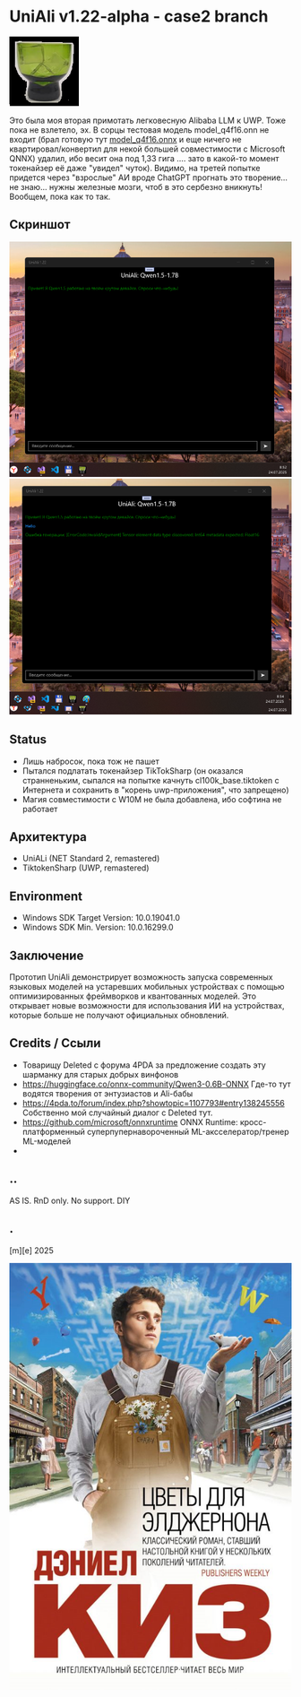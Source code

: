 # UniAli v1.22-alpha - case2 branch
![](Images/logo.png)

Это была моя вторая примотать легковесную Alibaba LLM к UWP. Тоже пока не взлетело, эх. В сорцы тестовая модель model_q4f16.onn не входит (брал готовую тут [model_q4f16.onnx](https://huggingface.co/onnx-community/Qwen3-1.7B-ONNX)  и еще ничего не квартировал/конвертил для некой большей совместимости с Microsoft QNNX) удалил, ибо весит она под 1,33 гига …. зато в какой-то момент токенайзер её даже "увидел" чуток). Видимо, на третей попытке придется через "взрослые" АИ вроде ChatGPT прогнать это творение... не знаю... нужны железные мозги, чтоб в это сербезно вникнуть! Вообщем, пока как то так. 


## Скриншот
![](Images/sshot01.png)
![](Images/sshot02.png)

## Status
- Лишь набросок, пока тож не пашет
- Пытался подлатать токенайзер TikTokSharp (он оказался странненьким, сыпался на попытке качнуть cl100k_base.tiktoken с Интернета и сохранить в "корень uwp-приложения", что запрещено)
- Магия совместимости с W10M не была добавлена, ибо софтина не работает

## Архитектура
- UniALi (NET Standard 2, remastered)
- TiktokenSharp (UWP, remastered)

## Environment
- Windows SDK Target Version: 10.0.19041.0
- Windows SDK Min. Version:   10.0.16299.0 

## Заключение
Прототип UniAli демонстрирует возможность запуска современных языковых моделей на устаревших мобильных устройствах с помощью оптимизированных фреймворков и квантованных моделей. Это открывает новые возможности для использования ИИ на устройствах, которые больше не получают официальных обновлений.

## Credits / Ссыли
- Товарищу Deleted с форума 4PDA за предложение создать эту шарманку для старых добрых винфонов
- https://huggingface.co/onnx-community/Qwen3-0.6B-ONNX Где-то тут водятся творения от энтузиастов и Ali-бабы
- https://4pda.to/forum/index.php?showtopic=1107793#entry138245556 Собственно мой случайный диалог c Deleted тут.
- https://github.com/microsoft/onnxruntime ONNX Runtime: кросс-платформенный суперпупернавороченный ML-аксселератор/тренер ML-моделей
- 

## ..
AS IS. RnD only. No support. DIY

## .
[m][e] 2025

![](Images/footer.png)
